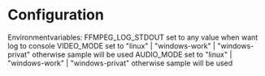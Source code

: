 # Configuration
Environmentvariables:
FFMPEG_LOG_STDOUT set to any value when want log to console
VIDEO_MODE set to "linux" | "windows-work" | "windows-privat" otherwise sample will be used
AUDIO_MODE set to "linux" | "windows-work" | "windows-privat" otherwise sample will be used
